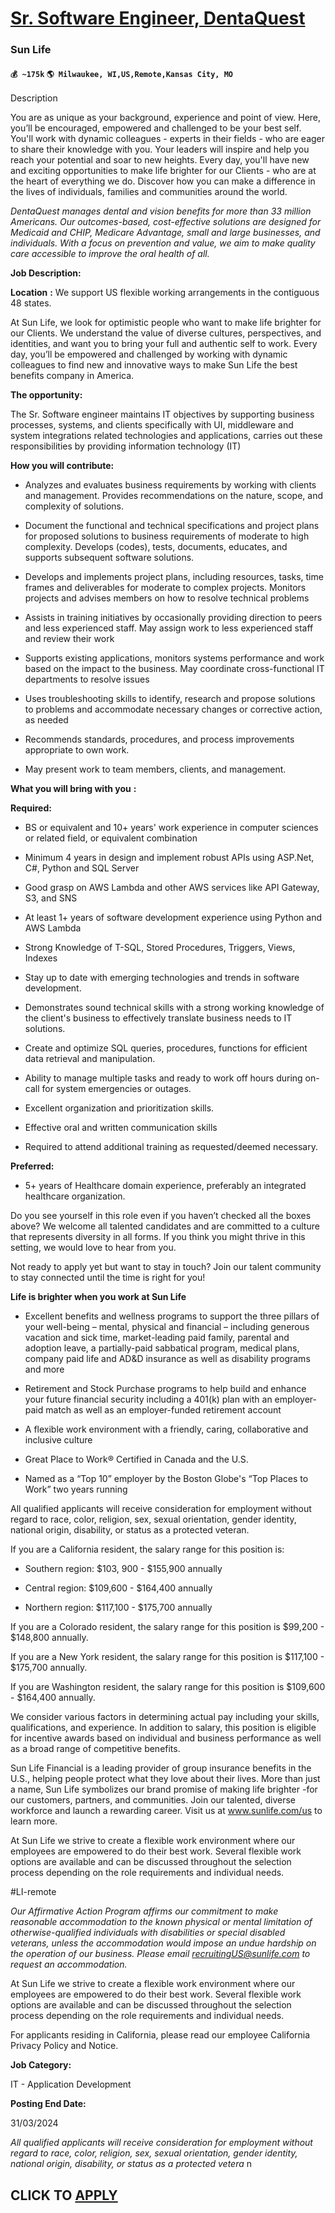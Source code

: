 # [Sr. Software Engineer, DentaQuest](https://www.remotewlb.com/apply/sr-software-engineer-dentaquest)  
### Sun Life  
#### `💰 ~175k` `🌎 Milwaukee, WI,US,Remote,Kansas City, MO`  

Description

You are as unique as your background, experience and point of view. Here, you’ll be encouraged, empowered and challenged to be your best self. You'll work with dynamic colleagues - experts in their fields - who are eager to share their knowledge with you. Your leaders will inspire and help you reach your potential and soar to new heights. Every day, you'll have new and exciting opportunities to make life brighter for our Clients - who are at the heart of everything we do. Discover how you can make a difference in the lives of individuals, families and communities around the world.

 _DentaQuest manages dental and vision benefits for more than 33 million Americans. Our outcomes-based, cost-effective solutions are designed for Medicaid and CHIP, Medicare Advantage, small and large businesses, and individuals. With a focus on prevention and value, we aim to make quality care accessible to improve the oral health of all._

  

**Job Description:**

 **Location** **:** We support US flexible working arrangements in the contiguous 48 states.

At Sun Life, we look for optimistic people who want to make life brighter for our Clients. We understand the value of diverse cultures, perspectives, and identities, and want you to bring your full and authentic self to work. Every day, you’ll be empowered and challenged by working with dynamic colleagues to find new and innovative ways to make Sun Life the best benefits company in America.

 **The opportunity:**

The Sr. Software engineer maintains IT objectives by supporting business processes, systems, and clients specifically with UI, middleware and system integrations related technologies and applications, carries out these responsibilities by providing information technology (IT)

 **How you will contribute:**

  * Analyzes and evaluates business requirements by working with clients and management. Provides recommendations on the nature, scope, and complexity of solutions.

  * Document the functional and technical specifications and project plans for proposed solutions to business requirements of moderate to high complexity. Develops (codes), tests, documents, educates, and supports subsequent software solutions.

  * Develops and implements project plans, including resources, tasks, time frames and deliverables for moderate to complex projects. Monitors projects and advises members on how to resolve technical problems

  * Assists in training initiatives by occasionally providing direction to peers and less experienced staff. May assign work to less experienced staff and review their work

  * Supports existing applications, monitors systems performance and work based on the impact to the business. May coordinate cross-functional IT departments to resolve issues

  * Uses troubleshooting skills to identify, research and propose solutions to problems and accommodate necessary changes or corrective action, as needed

  * Recommends standards, procedures, and process improvements appropriate to own work.

  * May present work to team members, clients, and management.

 **What you will bring with you** **:**

 **Required:**

  * BS or equivalent and 10+ years' work experience in computer sciences or related field, or equivalent combination

  * Minimum 4 years in design and implement robust APIs using ASP.Net, C#, Python and SQL Server

  * Good grasp on AWS Lambda and other AWS services like API Gateway, S3, and SNS

  * At least 1+ years of software development experience using Python and AWS Lambda

  * Strong Knowledge of T-SQL, Stored Procedures, Triggers, Views, Indexes

  * Stay up to date with emerging technologies and trends in software development.

  * Demonstrates sound technical skills with a strong working knowledge of the client's business to effectively translate business needs to IT solutions.

  * Create and optimize SQL queries, procedures, functions for efficient data retrieval and manipulation.

  * Ability to manage multiple tasks and ready to work off hours during on-call for system emergencies or outages.

  * Excellent organization and prioritization skills.

  * Effective oral and written communication skills

  * Required to attend additional training as requested/deemed necessary.

 **Preferred:**

  * 5+ years of Healthcare domain experience, preferably an integrated healthcare organization.

Do you see yourself in this role even if you haven’t checked all the boxes above? We welcome all talented candidates and are committed to a culture that represents diversity in all forms. If you think you might thrive in this setting, we would love to hear from you.

Not ready to apply yet but want to stay in touch? Join our talent community to stay connected until the time is right for you!

 **Life is brighter when you work at Sun Life**

  * Excellent benefits and wellness programs to support the three pillars of your well-being – mental, physical and financial – including generous vacation and sick time, market-leading paid family, parental and adoption leave, a partially-paid sabbatical program, medical plans, company paid life and AD&D insurance as well as disability programs and more

  * Retirement and Stock Purchase programs to help build and enhance your future financial security including a 401(k) plan with an employer-paid match as well as an employer-funded retirement account

  * A flexible work environment with a friendly, caring, collaborative and inclusive culture

  * Great Place to Work® Certified in Canada and the U.S.

  * Named as a “Top 10” employer by the Boston Globe's “Top Places to Work” two years running

All qualified applicants will receive consideration for employment without regard to race, color, religion, sex, sexual orientation, gender identity, national origin, disability, or status as a protected veteran.

If you are a California resident, the salary range for this position is:

  * Southern region: $103, 900 - $155,900 annually 

  * Central region: $109,600 - $164,400 annually 

  * Northern region: $117,100 - $175,700 annually 

If you are a Colorado resident, the salary range for this position is $99,200 - $148,800 annually.

If you are a New York resident, the salary range for this position is $117,100 - $175,700 annually.

If you are Washington resident, the salary range for this position is $109,600 - $164,400 annually.

We consider various factors in determining actual pay including your skills, qualifications, and experience. In addition to salary, this position is eligible for incentive awards based on individual and business performance as well as a broad range of competitive benefits.

Sun Life Financial is a leading provider of group insurance benefits in the U.S., helping people protect what they love about their lives. More than just a name, Sun Life symbolizes our brand promise of making life brighter -for our customers, partners, and communities. Join our talented, diverse workforce and launch a rewarding career. Visit us at www.sunlife.com/us to learn more.

At Sun Life we strive to create a flexible work environment where our employees are empowered to do their best work. Several flexible work options are available and can be discussed throughout the selection process depending on the role requirements and individual needs.

#LI-remote

 _Our Affirmative Action Program affirms our commitment to make reasonable accommodation to the known physical or mental limitation of otherwise-qualified individuals with disabilities or special disabled veterans, unless the accommodation would impose an undue hardship on the operation of our business. Please email recruitingUS@sunlife.com to request an accommodation._

At Sun Life we strive to create a flexible work environment where our employees are empowered to do their best work. Several flexible work options are available and can be discussed throughout the selection process depending on the role requirements and individual needs.

For applicants residing in California, please read our employee California Privacy Policy and Notice.

 **Job Category:**

IT - Application Development

 **Posting End Date:**

31/03/2024

 _All qualified applicants will receive consideration for employment without regard to race, color, religion, sex, sexual orientation, gender identity, national origin, disability, or status as a protected vetera_ n

  
## CLICK TO [APPLY](https://www.remotewlb.com/apply/sr-software-engineer-dentaquest)

